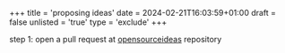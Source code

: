 +++
title = 'proposing ideas'
date = 2024-02-21T16:03:59+01:00
draft = false
unlisted = 'true'
type = 'exclude'
+++

step 1: open a pull request at [opensourceideas](https://github.com/opensourceideas/ideas) repository